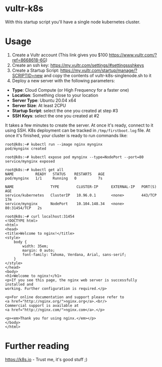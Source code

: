 # vultr-k8s

With this startup script you'll have a single node kubernetes cluster.

# Usage

1. Create a Vultr account (This link gives you $100 https://www.vultr.com/?ref=8668618-6G)
2. Create an ssh key: https://my.vultr.com/settings/#settingssshkeys
3. Create a Startup Script: https://my.vultr.com/startup/manage/?SCRIPTID=new and copy the contents of vultr-k8s-singlenode.sh to it
4. Deploy a new server with the following parameters:
  - **Type**: Cloud Compute (or High Frequency for a faster one)
  - **Location**: Something close to your location
  - **Server Type**: Ubuntu 20.04 x64
  - **Server Size**: At least 2CPU
  - **Startup Script**: select the one you created at step #3
  - **SSH Keys**: select the one you created at #2

It takes a few minutes to create the server. At once it's ready, connect to it using SSH.
K8s deployment can be tracked in `/tmp/firstboot.log` file. At once it's finished, your cluster is ready to run commands like:

```
root@k8s:~# kubectl run --image nginx mynginx
pod/mynginx created
```
```
root@k8s:~# kubectl expose pod mynginx --type=NodePort --port=80
service/mynginx exposed
```
```
root@k8s:~# kubectl get all
NAME          READY   STATUS    RESTARTS   AGE
pod/mynginx   1/1     Running   0          7s

NAME                 TYPE        CLUSTER-IP      EXTERNAL-IP   PORT(S)        AGE
service/kubernetes   ClusterIP   10.96.0.1       <none>        443/TCP        17m
service/mynginx      NodePort    10.104.148.34   <none>        80:31454/TCP   2s
```
```
root@k8s:~# curl localhost:31454
<!DOCTYPE html>
<html>
<head>
<title>Welcome to nginx!</title>
<style>
    body {
        width: 35em;
        margin: 0 auto;
        font-family: Tahoma, Verdana, Arial, sans-serif;
    }
</style>
</head>
<body>
<h1>Welcome to nginx!</h1>
<p>If you see this page, the nginx web server is successfully installed and
working. Further configuration is required.</p>

<p>For online documentation and support please refer to
<a href="http://nginx.org/">nginx.org</a>.<br/>
Commercial support is available at
<a href="http://nginx.com/">nginx.com</a>.</p>

<p><em>Thank you for using nginx.</em></p>
</body>
</html>
```

# Further reading
https://k8s.io - Trust me, it's good stuff ;)